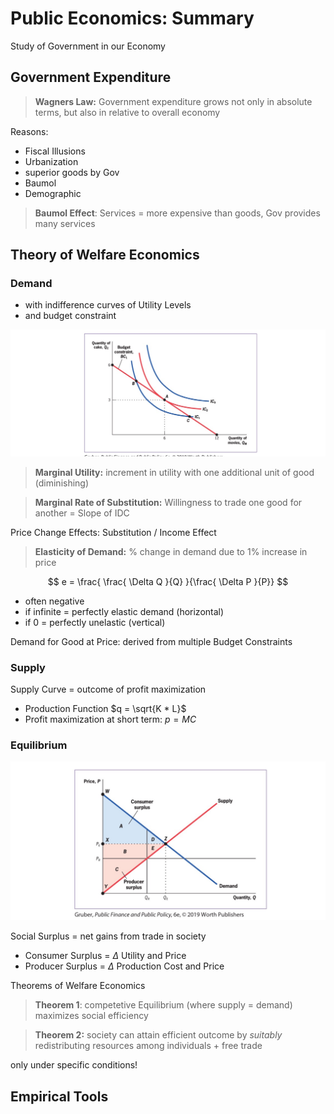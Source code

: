 # Public Economics: Summary

Study of Government in our Economy

## Government Expenditure

> **Wagners Law:** Government expenditure grows not only in absolute terms, but also in relative to overall economy

Reasons:

- Fiscal Illusions
- Urbanization
- superior goods by Gov
- Baumol
- Demographic

> **Baumol Effect**: Services = more expensive than goods, Gov provides many services



## Theory of Welfare Economics

### Demand

- with indifference curves of Utility Levels
- and budget constraint

![img](../images/2023-10-18_10-41-23.jpg)

> **Marginal Utility:** increment in utility with one additional unit of good (diminishing)

> **Marginal Rate of Substitution:** Willingness to trade one good for another = Slope of IDC

Price Change Effects: Substitution / Income Effect

> **Elasticity of Demand:** % change in demand due to 1% increase in price


$$
e = \frac{ \frac{ \Delta Q }{Q} }{\frac{ \Delta P }{P}}
$$

- often negative
- if infinite = perfectly elastic demand (horizontal)
- if 0 = perfectly unelastic (vertical)



Demand for Good at Price: derived from multiple Budget Constraints



### Supply

Supply Curve = outcome of profit maximization

- Production Function $q = \sqrt{K * L}$​
- Profit maximization at short term: $p = MC$

### Equilibrium

![img](../images/2023-10-18_11-21-31.jpg)

Social Surplus = net gains from trade in society

- Consumer Surplus = $\Delta$ Utility and Price
- Producer Surplus = $\Delta$ Production Cost and Price





Theorems of Welfare Economics

> **Theorem 1**: competetive Equilibrium (where supply = demand) maximizes social efficiency

> **Theorem 2:** society can attain efficient outcome by *suitably* redistributing resources among individuals + free trade

only under specific conditions!



## Empirical Tools